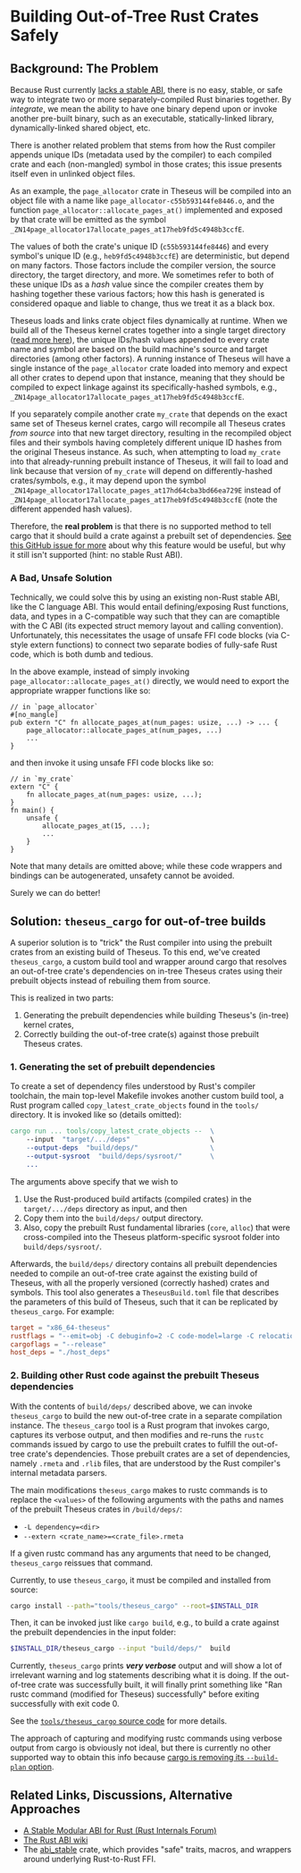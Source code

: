 # Building Out-of-Tree Rust Crates Safely


## Background: The Problem
Because Rust currently [lacks a stable ABI](https://slightknack.github.io/rust-abi-wiki/intro/intro.html), there is no easy, stable, or safe way to integrate two or more separately-compiled Rust binaries together. 
By *integrate*, we mean the ability to have one binary depend upon or invoke another pre-built binary, such as an executable, statically-linked library, dynamically-linked shared object, etc. 

There is another related problem that stems from how the Rust compiler appends unique IDs (metadata used by the compiler) to each compiled crate and each (non-mangled) symbol in those crates; this issue presents itself even in unlinked object files.

As an example, the `page_allocator` crate in Theseus will be compiled into an object file with a name like `page_allocator-c55b593144fe8446.o`, and the function `page_allocator::allocate_pages_at()` implemented and exposed by that crate will be emitted as the symbol `_ZN14page_allocator17allocate_pages_at17heb9fd5c4948b3ccfE`. 

The values of both the crate's unique ID (`c55b593144fe8446`) and every symbol's unique ID (e.g., `heb9fd5c4948b3ccfE`) are deterministic, but depend on many factors. 
Those factors include the compiler version, the source directory, the target directory, and more. 
We sometimes refer to both of these unique IDs as a *hash* value since the compiler creates them by hashing together these various factors; how this hash is generated is considered opaque and liable to change, thus we treat it as a black box. 

Theseus loads and links crate object files dynamically at runtime. 
When we build all of the Theseus kernel crates together into a single target directory ([read more here](build_process.md#cargo)), the unique IDs/hash values appended to every crate name and symbol are based on the build machine's source and target directories (among other factors). 
A running instance of Theseus will have a single instance of the `page_allocator` crate loaded into memory and expect all other crates to depend upon that instance, meaning that they should be compiled to expect linkage against its specifically-hashed symbols, e.g., `_ZN14page_allocator17allocate_pages_at17heb9fd5c4948b3ccfE`.

If you separately compile another crate `my_crate` that depends on the exact same set of Theseus kernel crates, cargo will recompile all Theseus crates *from source* into that new target directory, resulting in the recompiled object files and their symbols having completely different unique ID hashes from the original Theseus instance. 
As such, when attempting to load `my_crate` into that already-running prebuilt instance of Theseus, it will fail to load and link because that version of `my_crate` will depend on differently-hashed crates/symbols, e.g., it may depend upon the symbol `_ZN14page_allocator17allocate_pages_at17hd64cba3bd66ea729E` instead of `_ZN14page_allocator17allocate_pages_at17heb9fd5c4948b3ccfE` (note the different appended hash values).

Therefore, the **real problem** is that there is no supported method to tell cargo that it should build a crate against a prebuilt set of dependencies. [See this GitHub issue for more](https://github.com/rust-lang/cargo/issues/1139) about why this feature would be useful, but why it still isn't supported (hint: no stable Rust ABI).


### A Bad, Unsafe Solution

Technically, we could solve this by using an existing non-Rust stable ABI, like the C language ABI. 
This would entail defining/exposing Rust functions, data, and types in a C-compatible way such that they can are comaptible with the C ABI (its expected struct memory layout and calling convention).
Unfortunately, this necessitates the usage of unsafe FFI code blocks (via C-style extern functions) to connect two separate bodies of fully-safe Rust code, which is both dumb and tedious. 

In the above example, instead of simply invoking `page_allocator::allocate_pages_at()` directly, we would need to export the appropriate wrapper functions like so:

```rust,no_run,no_playground
// in `page_allocator`
#[no_mangle]
pub extern "C" fn allocate_pages_at(num_pages: usize, ...) -> ... {
    page_allocator::allocate_pages_at(num_pages, ...)
    ...
}
```
and then invoke it using unsafe FFI code blocks like so:
```rust,no_run,no_playground
// in `my_crate` 
extern "C" {
    fn allocate_pages_at(num_pages: usize, ...);
}
fn main() {
    unsafe {
        allocate_pages_at(15, ...);
        ...
    }
}
```
Note that many details are omitted above; while these code wrappers and bindings can be autogenerated, unsafety cannot be avoided. 

Surely we can do better!


## Solution: `theseus_cargo` for out-of-tree builds

A superior solution is to "trick" the Rust compiler into using the prebuilt crates from an existing build of Theseus.
To this end, we've created `theseus_cargo`, a custom build tool and wrapper around cargo that resolves an out-of-tree crate's dependencies on in-tree Theseus crates using their prebuilt objects instead of rebuiling them from source.   

This is realized in two parts:
1. Generating the prebuilt dependencies while building Theseus's (in-tree) kernel crates,
2. Correctly building the out-of-tree crate(s) against those prebuilt Theseus crates. 


### 1. Generating the set of prebuilt dependencies

To create a set of dependency files understood by Rust's compiler toolchain, the main top-level Makefile invokes another custom build tool, a Rust program called `copy_latest_crate_objects` found in the `tools/` directory. 
It is invoked like so (details omitted):
```mk
cargo run ... tools/copy_latest_crate_objects --  \
    --input  "target/.../deps"                    \
    --output-deps  "build/deps/"                  \
    --output-sysroot  "build/deps/sysroot/"       \
    ...
```
The arguments above specify that we wish to
1. Use the Rust-produced build artifacts (compiled crates) in the `target/.../deps` directory as input, and then
2. Copy them into the `build/deps/` output directory.  
3. Also, copy the prebuilt Rust fundamental libraries (`core`, `alloc`) that were cross-compiled into the Theseus platform-specific sysroot folder into `build/deps/sysroot/`.

Afterwards, the `build/deps/` directory contains all prebuilt dependencies needed to compile an out-of-tree crate against the existing build of Theseus, with all the properly versioned (correctly hashed) crates and symbols.
This tool also generates a `TheseusBuild.toml` file that describes the parameters of this build of Theseus, such that it can be replicated by `theseus_cargo`. For example:
```toml
target = "x86_64-theseus"
rustflags = "--emit=obj -C debuginfo=2 -C code-model=large -C relocation-model=static -D unused-must-use -Z merge-functions=disabled -Z share-generics=no"
cargoflags = "--release"
host_deps = "./host_deps"
```


### 2. Building other Rust code against the prebuilt Theseus dependencies

With the contents of `build/deps/` described above, we can invoke `theseus_cargo` to build the new out-of-tree crate in a separate compilation instance. 
The `theseus_cargo` tool is a Rust program that invokes cargo, captures its verbose output, and then modifies and re-runs the `rustc` commands issued by cargo to use the prebuilt crates to fulfill the out-of-tree crate's dependencies. 
Those prebuilt crates are a set of dependencies, namely `.rmeta` and `.rlib` files, that are understood by the Rust compiler's internal metadata parsers.

The main modifications `theseus_cargo` makes to rustc commands is to replace the `<values>` of the following arguments with the paths and names of the prebuilt Theseus crates in `/build/deps/`:
* `-L dependency=<dir>`  
* `--extern <crate_name>=<crate_file>.rmeta`    

If a given rustc command has any arguments that need to be changed, `theseus_cargo` reissues that command.

Currently, to use `theseus_cargo`, it must be compiled and installed from source:
```sh
cargo install --path="tools/theseus_cargo" --root=$INSTALL_DIR
```

Then, it can be invoked just like `cargo build`, e.g., to build a crate against the prebuilt dependencies in the input folder:
```sh
$INSTALL_DIR/theseus_cargo --input "build/deps/"  build
```

Currently, `theseus_cargo` prints ***very verbose*** output and will show a lot of irrelevant warning and log statements describing what it is doing. If the out-of-tree crate was successfully built, it will finally print something like "Ran rustc command (modified for Theseus) successfully" before exiting successfully with exit code 0.

See the [`tools/theseus_cargo` source code](https://github.com/theseus-os/Theseus/blob/theseus_main/tools/theseus_cargo/src/main.rs) for more details.

The approach of capturing and modifying rustc commands using verbose output from cargo is obviously not ideal, but there is currently no other supported way to obtain this info because [cargo is removing its `--build-plan` option](https://github.com/rust-lang/cargo/issues/5579).


## Related Links, Discussions, Alternative Approaches

* [A Stable Modular ABI for Rust (Rust Internals Forum)](https://internals.rust-lang.org/t/a-stable-modular-abi-for-rust/12347/69)
* [The Rust ABI wiki](https://slightknack.github.io/rust-abi-wiki/)
* The [abi_stable](https://crates.io/crates/abi_stable) crate, which provides "safe" traits, macros, and wrappers around underlying Rust-to-Rust FFI.